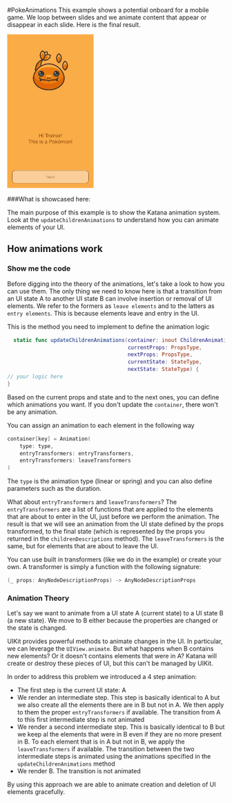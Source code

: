 #PokeAnimations
This example shows a potential onboard for a mobile game. We loop between slides and we animate content that appear or disappear in each slide.
Here is the final result.

![](PokeAnimationsExample.gif)

###What is showcased here:

The main purpose of this example is to show the Katana animation system. Look at the `updateChildrenAnimations` to understand how you can animate elements of your UI.

## How animations work
### Show me the code
Before digging into the theory of the animations, let's take a look to how you can use them.
The only thing we need to know here is that a transition from an UI state A to another UI state B can involve insertion or removal of UI elements. We refer to the formers as `leave elements` and to the latters as `entry elements`. This is because elements leave and entry in the UI.

This is the method you need to implement to define the animation logic
```swift
  static func updateChildrenAnimations(container: inout ChildrenAnimations<Keys>,
                                       currentProps: PropsType,
                                       nextProps: PropsType,
                                       currentState: StateType,
                                       nextState: StateType) {
// your logic here
}
```
Based on the current props and state and to the next ones, you can define which animations you want. If you don't update the `container`, there won't be any animation.

You can assign an animation to each element in the following way
```swift
container[key] = Animation(
	type: type,
	entryTransformers: entryTransformers,
	entryTransformers: leaveTransformers
)
```
The `type` is the animation type (linear or spring) and you can also define parameters such as the duration.

What about `entryTransformers` and `leaveTransformers`? 
The `entryTransformers` are a list of functions that are applied to the elements that are about to enter in the UI, just before we perform the animation. The result is that we will see an animation from the UI state defined by the props transformed, to the final state (which is represented by the props you returned in the `childrenDescriptions` method).
The `leaveTransformers` is the same, but for elements that are about to leave the UI.

You can use built in transformers (like we do in the example) or create your own. A transformer is simply a function with the following signature:
```swift
(_ props: AnyNodeDescriptionProps) -> AnyNodeDescriptionProps
```

### Animation Theory
Let's say we want to animate from a UI state A (current state) to a UI state B (a new state).
We move to B either because the properties are changed or the state is changed.

UIKit provides powerful methods to animate changes in the UI. In particular, we can leverage the `UIView.animate`.
But what happens when B contains new elements? Or it doesn't contains elements that were in A? Katana will create or destroy these pieces of UI, but this can't be managed by UIKit.

In order to address this problem we introduced a 4 step animation:
- The first step is the current UI state: A
- We render an intermediate step. This step is basically identical to A but we also create all the elements there are in B but not in A. We then apply to them the proper `entryTransformers` if available. The transition from A to this first intermediate step is not animated
- We render a second intermediate step. This is basically identical to B but we keep al the elements that were in B even if they are no more present in B. To each element that is in A but not in B, we apply the `leaveTransformers` if available. The transition between the two intermediate steps is animated using the animations specified in the `updateChildrenAnimations` method
- We render B. The transition is not animated

By using this approach we are able to animate creation and deletion of UI elements gracefully. 
